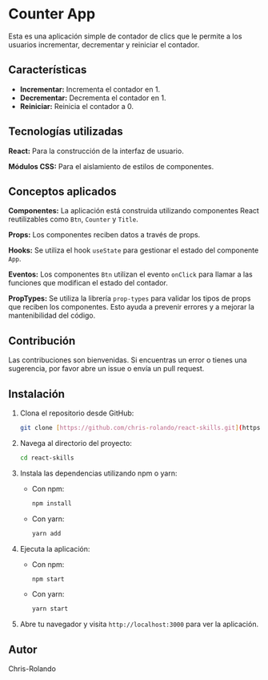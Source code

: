# Counter App

Esta es una aplicación simple de contador de clics que le permite a los usuarios incrementar, decrementar y reiniciar el contador.

## Características

- **Incrementar:** Incrementa el contador en 1.
- **Decrementar:** Decrementa el contador en 1.
- **Reiniciar:** Reinicia el contador a 0.

## Tecnologías utilizadas

**React:** Para la construcción de la interfaz de usuario.

**Módulos CSS:** Para el aislamiento de estilos de componentes.

## Conceptos aplicados

**Componentes:** La aplicación está construida utilizando componentes React reutilizables como `Btn`, `Counter` y `Title`.

**Props:** Los componentes reciben datos a través de props.

**Hooks:** Se utiliza el hook `useState` para gestionar el estado del componente `App`.

**Eventos:** Los componentes `Btn` utilizan el evento `onClick` para llamar a las funciones que modifican el estado del contador.

**PropTypes:** Se utiliza la librería `prop-types` para validar los tipos de props que reciben los componentes. Esto ayuda a prevenir errores y a mejorar la mantenibilidad del código.

## Contribución

Las contribuciones son bienvenidas. Si encuentras un error o tienes una sugerencia, por favor abre un issue o envía un pull request.

## Instalación

1.  Clona el repositorio desde GitHub:

    ```bash
    git clone [https://github.com/chris-rolando/react-skills.git](https://github.com/chris-rolando/react-skills.git)
    ```

2.  Navega al directorio del proyecto:

    ```bash
    cd react-skills
    ```

3.  Instala las dependencias utilizando npm o yarn:

    - Con npm:

      ```bash
      npm install
      ```

    - Con yarn:

      ```bash
      yarn add
      ```

4.  Ejecuta la aplicación:

    - Con npm:

      ```bash
      npm start
      ```

    - Con yarn:

      ```bash
      yarn start
      ```

5.  Abre tu navegador y visita `http://localhost:3000` para ver la aplicación.

## Autor

Chris-Rolando
